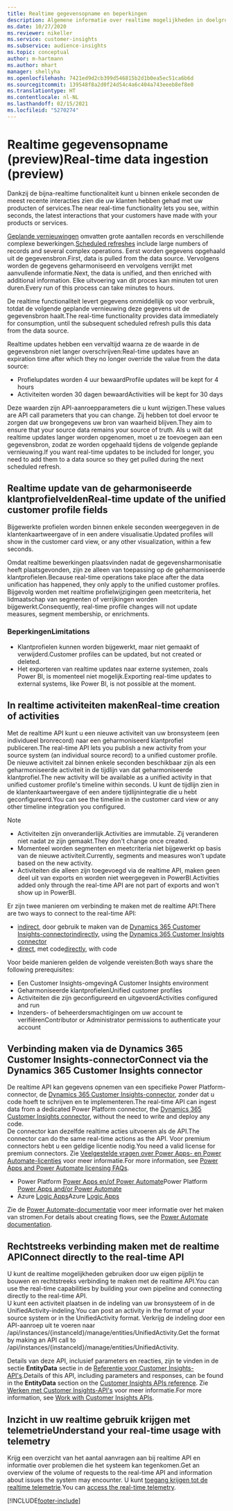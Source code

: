 ```yaml
---
title: Realtime gegevensopname en beperkingen
description: Algemene informatie over realtime mogelijkheden in doelgroepinzichten.
ms.date: 10/27/2020
ms.reviewer: nikeller
ms.service: customer-insights
ms.subservice: audience-insights
ms.topic: conceptual
author: m-hartmann
ms.author: mhart
manager: shellyha
ms.openlocfilehash: 7421ed9d2cb399d546815b2d1b0ea5ec51ca6b6d
ms.sourcegitcommit: 139548f8a2d0f24d54c4a6c404a743eeeb8ef8e0
ms.translationtype: HT
ms.contentlocale: nl-NL
ms.lasthandoff: 02/15/2021
ms.locfileid: "5270274"
---
```

# <a name="real-time-data-ingestion-preview"></a><span data-ttu-id="096fa-103">Realtime gegevensopname (preview)</span><span class="sxs-lookup"><span data-stu-id="096fa-103">Real-time data ingestion (preview)</span></span>

<span data-ttu-id="096fa-104">Dankzij de bijna-realtime functionaliteit kunt u binnen enkele seconden de meest recente interacties zien die uw klanten hebben gehad met uw producten of services.</span><span class="sxs-lookup"><span data-stu-id="096fa-104">The near real-time functionality lets you see, within seconds, the latest interactions that your customers have made with your products or services.</span></span>

<span data-ttu-id="096fa-105">[Geplande vernieuwingen](system.md#schedule-tab) omvatten grote aantallen records en verschillende complexe bewerkingen.</span><span class="sxs-lookup"><span data-stu-id="096fa-105">[Scheduled refreshes](system.md#schedule-tab) include large numbers of records and several complex operations.</span></span> <span data-ttu-id="096fa-106">Eerst worden gegevens opgehaald uit de gegevensbron.</span><span class="sxs-lookup"><span data-stu-id="096fa-106">First, data is pulled from the data source.</span></span> <span data-ttu-id="096fa-107">Vervolgens worden de gegevens geharmoniseerd en vervolgens verrijkt met aanvullende informatie.</span><span class="sxs-lookup"><span data-stu-id="096fa-107">Next, the data is unified, and then enriched with additional information.</span></span> <span data-ttu-id="096fa-108">Elke uitvoering van dit proces kan minuten tot uren duren.</span><span class="sxs-lookup"><span data-stu-id="096fa-108">Every run of this process can take minutes to hours.</span></span>

<span data-ttu-id="096fa-109">De realtime functionaliteit levert gegevens onmiddellijk op voor verbruik, totdat de volgende geplande vernieuwing deze gegevens uit de gegevensbron haalt.</span><span class="sxs-lookup"><span data-stu-id="096fa-109">The real-time functionality provides data immediately for consumption, until the subsequent scheduled refresh pulls this data from the data source.</span></span>

<span data-ttu-id="096fa-110">Realtime updates hebben een vervaltijd waarna ze de waarde in de gegevensbron niet langer overschrijven:</span><span class="sxs-lookup"><span data-stu-id="096fa-110">Real-time updates have an expiration time after which they no longer override the value from the data source:</span></span>

- <span data-ttu-id="096fa-111">Profielupdates worden 4 uur bewaard</span><span class="sxs-lookup"><span data-stu-id="096fa-111">Profile updates will be kept for 4 hours</span></span>
- <span data-ttu-id="096fa-112">Activiteiten worden 30 dagen bewaard</span><span class="sxs-lookup"><span data-stu-id="096fa-112">Activities will be kept for 30 days</span></span>

<span data-ttu-id="096fa-113">Deze waarden zijn API-aanroepparameters die u kunt wijzigen.</span><span class="sxs-lookup"><span data-stu-id="096fa-113">These values are API call parameters that you can change.</span></span> <span data-ttu-id="096fa-114">Zij hebben tot doel ervoor te zorgen dat uw brongegevens uw bron van waarheid blijven.</span><span class="sxs-lookup"><span data-stu-id="096fa-114">They aim to ensure that your source data remains your source of truth.</span></span> <span data-ttu-id="096fa-115">Als u wilt dat realtime updates langer worden opgenomen, moet u ze toevoegen aan een gegevensbron, zodat ze worden opgehaald tijdens de volgende geplande vernieuwing.</span><span class="sxs-lookup"><span data-stu-id="096fa-115">If you want real-time updates to be included for longer, you need to add them to a data source so they get pulled during the next scheduled refresh.</span></span>

## <a name="real-time-update-of-the-unified-customer-profile-fields"></a><span data-ttu-id="096fa-116">Realtime update van de geharmoniseerde klantprofielvelden</span><span class="sxs-lookup"><span data-stu-id="096fa-116">Real-time update of the unified customer profile fields</span></span>

<span data-ttu-id="096fa-117">Bijgewerkte profielen worden binnen enkele seconden weergegeven in de klantenkaartweergave of in een andere visualisatie.</span><span class="sxs-lookup"><span data-stu-id="096fa-117">Updated profiles will show in the customer card view, or any other visualization, within a few seconds.</span></span>

<span data-ttu-id="096fa-118">Omdat realtime bewerkingen plaatsvinden nadat de gegevensharmonisatie heeft plaatsgevonden, zijn ze alleen van toepassing op de geharmoniseerde klantprofielen.</span><span class="sxs-lookup"><span data-stu-id="096fa-118">Because real-time operations take place after the data unification has happened, they only apply to the unified customer profiles.</span></span> <span data-ttu-id="096fa-119">Bijgevolg worden met realtime profielwijzigingen geen meetcriteria, het lidmaatschap van segmenten of verrijkingen worden bijgewerkt.</span><span class="sxs-lookup"><span data-stu-id="096fa-119">Consequently, real-time profile changes will not update measures, segment membership, or enrichments.</span></span>

### <a name="limitations"></a><span data-ttu-id="096fa-120">Beperkingen</span><span class="sxs-lookup"><span data-stu-id="096fa-120">Limitations</span></span>

- <span data-ttu-id="096fa-121">Klantprofielen kunnen worden bijgewerkt, maar niet gemaakt of verwijderd.</span><span class="sxs-lookup"><span data-stu-id="096fa-121">Customer profiles can be updated, but not created or deleted.</span></span>
- <span data-ttu-id="096fa-122">Het exporteren van realtime updates naar externe systemen, zoals Power BI, is momenteel niet mogelijk.</span><span class="sxs-lookup"><span data-stu-id="096fa-122">Exporting real-time updates to external systems, like Power BI, is not possible at the moment.</span></span>

## <a name="real-time-creation-of-activities"></a><span data-ttu-id="096fa-123">In realtime activiteiten maken</span><span class="sxs-lookup"><span data-stu-id="096fa-123">Real-time creation of activities</span></span>

<span data-ttu-id="096fa-124">Met de realtime API kunt u een nieuwe activiteit van uw bronsysteem (een individueel bronrecord) naar een geharmoniseerd klantprofiel publiceren.</span><span class="sxs-lookup"><span data-stu-id="096fa-124">The real-time API lets you publish a new activity from your source system (an individual source record) to a unified customer profile.</span></span> <span data-ttu-id="096fa-125">De nieuwe activiteit zal binnen enkele seconden beschikbaar zijn als een geharmoniseerde activiteit in de tijdlijn van dat geharmoniseerde klantprofiel.</span><span class="sxs-lookup"><span data-stu-id="096fa-125">The new activity will be available as a unified activity in that unified customer profile's timeline within seconds.</span></span> <span data-ttu-id="096fa-126">U kunt de tijdlijn zien in de klantenkaartweergave of een andere tijdlijnintegratie die u hebt geconfigureerd.</span><span class="sxs-lookup"><span data-stu-id="096fa-126">You can see the timeline in the customer card view or any other timeline integration you configured.</span></span>

> [!NOTE]
>
> - <span data-ttu-id="096fa-127">Activiteiten zijn onveranderlijk.</span><span class="sxs-lookup"><span data-stu-id="096fa-127">Activities are immutable.</span></span> <span data-ttu-id="096fa-128">Zij veranderen niet nadat ze zijn gemaakt.</span><span class="sxs-lookup"><span data-stu-id="096fa-128">They don't change once created.</span></span>
> - <span data-ttu-id="096fa-129">Momenteel worden segmenten en meetcriteria niet bijgewerkt op basis van de nieuwe activiteit.</span><span class="sxs-lookup"><span data-stu-id="096fa-129">Currently, segments and measures won't update based on the new activity.</span></span>
> - <span data-ttu-id="096fa-130">Activiteiten die alleen zijn toegevoegd via de realtime API, maken geen deel uit van exports en worden niet weergegeven in PowerBI.</span><span class="sxs-lookup"><span data-stu-id="096fa-130">Activities added only through the real-time API are not part of exports and won't show up in PowerBI.</span></span>

<span data-ttu-id="096fa-131">Er zijn twee manieren om verbinding te maken met de realtime API:</span><span class="sxs-lookup"><span data-stu-id="096fa-131">There are two ways to connect to the real-time API:</span></span>

- <span data-ttu-id="096fa-132">[indirect](#connect-via-the-dynamics-365-customer-insights-connector), door gebruik te maken van de [Dynamics 365 Customer Insights-connector](https://docs.microsoft.com/connectors/customerinsights/)</span><span class="sxs-lookup"><span data-stu-id="096fa-132">[indirectly](#connect-via-the-dynamics-365-customer-insights-connector), using the [Dynamics 365 Customer Insights connector](https://docs.microsoft.com/connectors/customerinsights/)</span></span>
- <span data-ttu-id="096fa-133">[direct](#connect-directly-to-the-real-time-api), met code</span><span class="sxs-lookup"><span data-stu-id="096fa-133">[directly](#connect-directly-to-the-real-time-api), with code</span></span>

<span data-ttu-id="096fa-134">Voor beide manieren gelden de volgende vereisten:</span><span class="sxs-lookup"><span data-stu-id="096fa-134">Both ways share the following prerequisites:</span></span>

- <span data-ttu-id="096fa-135">Een Customer Insights-omgeving</span><span class="sxs-lookup"><span data-stu-id="096fa-135">A Customer Insights environment</span></span>
- <span data-ttu-id="096fa-136">Geharmoniseerde klantprofielen</span><span class="sxs-lookup"><span data-stu-id="096fa-136">Unified customer profiles</span></span>
- <span data-ttu-id="096fa-137">Activiteiten die zijn geconfigureerd en uitgevoerd</span><span class="sxs-lookup"><span data-stu-id="096fa-137">Activities configured and run</span></span>
- <span data-ttu-id="096fa-138">Inzenders- of beheerdersmachtigingen om uw account te verifiëren</span><span class="sxs-lookup"><span data-stu-id="096fa-138">Contributor or Administrator permissions to authenticate your account</span></span>

## <a name="connect-via-the-dynamics-365-customer-insights-connector"></a><span data-ttu-id="096fa-139">Verbinding maken via de Dynamics 365 Customer Insights-connector</span><span class="sxs-lookup"><span data-stu-id="096fa-139">Connect via the Dynamics 365 Customer Insights connector</span></span>

<span data-ttu-id="096fa-140">De realtime API kan gegevens opnemen van een specifieke Power Platform-connector, de [Dynamics 365 Customer Insights-connector](https://docs.microsoft.com/connectors/customerinsights/), zonder dat u code hoeft te schrijven en te implementeren.</span><span class="sxs-lookup"><span data-stu-id="096fa-140">The real-time API can ingest data from a dedicated Power Platform connector, the [Dynamics 365 Customer Insights connector](https://docs.microsoft.com/connectors/customerinsights/), without the need to write and deploy any code.</span></span>    
<span data-ttu-id="096fa-141">De connector kan dezelfde realtime acties uitvoeren als de API.</span><span class="sxs-lookup"><span data-stu-id="096fa-141">The connector can do the same real-time actions as the API.</span></span> <span data-ttu-id="096fa-142">Voor premium connectors hebt u een geldige licentie nodig.</span><span class="sxs-lookup"><span data-stu-id="096fa-142">You need a valid license for premium connectors.</span></span> <span data-ttu-id="096fa-143">Zie [Veelgestelde vragen over Power Apps- en Power Automate-licenties](https://docs.microsoft.com/power-platform/admin/powerapps-flow-licensing-faq) voor meer informatie.</span><span class="sxs-lookup"><span data-stu-id="096fa-143">For more information, see [Power Apps and Power Automate licensing FAQs](https://docs.microsoft.com/power-platform/admin/powerapps-flow-licensing-faq).</span></span>

- <span data-ttu-id="096fa-144">Power Platform [Power Apps en/of Power Automate](https://docs.microsoft.com/connectors/)</span><span class="sxs-lookup"><span data-stu-id="096fa-144">Power Platform [Power Apps and/or Power Automate](https://docs.microsoft.com/connectors/)</span></span>
- <span data-ttu-id="096fa-145">Azure [Logic Apps](https://docs.microsoft.com/azure/connectors/apis-list)</span><span class="sxs-lookup"><span data-stu-id="096fa-145">Azure [Logic Apps](https://docs.microsoft.com/azure/connectors/apis-list)</span></span>

<span data-ttu-id="096fa-146">Zie de [Power Automate-documentatie](https://docs.microsoft.com/power-automate/) voor meer informatie over het maken van stromen.</span><span class="sxs-lookup"><span data-stu-id="096fa-146">For details about creating flows, see the [Power Automate documentation](https://docs.microsoft.com/power-automate/).</span></span>

## <a name="connect-directly-to-the-real-time-api"></a><span data-ttu-id="096fa-147">Rechtstreeks verbinding maken met de realtime API</span><span class="sxs-lookup"><span data-stu-id="096fa-147">Connect directly to the real-time API</span></span>

<span data-ttu-id="096fa-148">U kunt de realtime mogelijkheden gebruiken door uw eigen pijplijn te bouwen en rechtstreeks verbinding te maken met de realtime API.</span><span class="sxs-lookup"><span data-stu-id="096fa-148">You can use the real-time capabilities by building your own pipeline and connecting directly to the real-time API.</span></span>    
<span data-ttu-id="096fa-149">U kunt een activiteit plaatsen in de indeling van uw bronsysteem of in de UnifiedActivity-indeling.</span><span class="sxs-lookup"><span data-stu-id="096fa-149">You can post an activity in the format of your source system or in the UnifiedActivity format.</span></span> <span data-ttu-id="096fa-150">Verkrijg de indeling door een API-aanroep uit te voeren naar /api/instances/{instanceId}/manage/entities/UnifiedActivity.</span><span class="sxs-lookup"><span data-stu-id="096fa-150">Get the format by making an API call to /api/instances/{instanceId}/manage/entities/UnifiedActivity.</span></span>

<span data-ttu-id="096fa-151">Details van deze API, inclusief parameters en reacties, zijn te vinden in de sectie **EntityData** sectie in de [Referentie voor Customer Insights-API's](https://developer.ci.ai.dynamics.com/api-details#api=CustomerInsights).</span><span class="sxs-lookup"><span data-stu-id="096fa-151">Details of this API, including parameters and responses, can be found in the **EntityData** section on the [Customer Insights APIs reference](https://developer.ci.ai.dynamics.com/api-details#api=CustomerInsights).</span></span> <span data-ttu-id="096fa-152">Zie [Werken met Customer Insights-API's](apis.md) voor meer informatie.</span><span class="sxs-lookup"><span data-stu-id="096fa-152">For more information, see [Work with Customer Insights APIs](apis.md).</span></span>

## <a name="understand-your-real-time-usage-with-telemetry"></a><span data-ttu-id="096fa-153">Inzicht in uw realtime gebruik krijgen met telemetrie</span><span class="sxs-lookup"><span data-stu-id="096fa-153">Understand your real-time usage with telemetry</span></span>

<span data-ttu-id="096fa-154">Krijg een overzicht van het aantal aanvragen aan bij realtime API en informatie over problemen die het systeem kan tegenkomen.</span><span class="sxs-lookup"><span data-stu-id="096fa-154">Get an overview of the volume of requests to the real-time API and information about issues the system may encounter.</span></span> <span data-ttu-id="096fa-155">U kunt [toegang krijgen tot de realtime telemetrie](system.md#api-usage-tab).</span><span class="sxs-lookup"><span data-stu-id="096fa-155">You can [access the real-time telemetry](system.md#api-usage-tab).</span></span> 


[!INCLUDE[footer-include](../includes/footer-banner.md)]